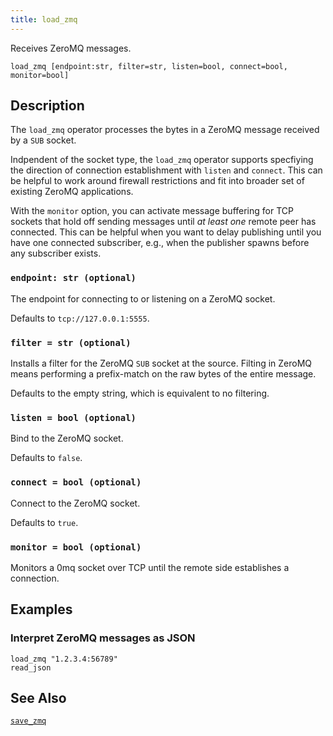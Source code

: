 ```yaml
---
title: load_zmq
---
```


Receives ZeroMQ messages.

```tql
load_zmq [endpoint:str, filter=str, listen=bool, connect=bool, monitor=bool]
```

## Description

The `load_zmq` operator processes the bytes in a ZeroMQ message received by a
`SUB` socket.

Indpendent of the socket type, the `load_zmq` operator supports specfiying the
direction of connection establishment with `listen` and `connect`. This can be
helpful to work around firewall restrictions and fit into broader set of
existing ZeroMQ applications.

With the `monitor` option, you can activate message buffering for TCP
sockets that hold off sending messages until *at least one* remote peer has
connected. This can be helpful when you want to delay publishing until you have
one connected subscriber, e.g., when the publisher spawns before any subscriber
exists.

### `endpoint: str (optional)`

The endpoint for connecting to or listening on a ZeroMQ socket.

Defaults to `tcp://127.0.0.1:5555`.

### `filter = str (optional)`

Installs a filter for the ZeroMQ `SUB` socket at the source. Filting in ZeroMQ
means performing a prefix-match on the raw bytes of the entire message.

Defaults to the empty string, which is equivalent to no filtering.

### `listen = bool (optional)`

Bind to the ZeroMQ socket.

Defaults to `false`.

### `connect = bool (optional)`

Connect to the ZeroMQ socket.

Defaults to `true`.

### `monitor = bool (optional)`

Monitors a 0mq socket over TCP until the remote side establishes a connection.

## Examples

### Interpret ZeroMQ messages as JSON

```tql
load_zmq "1.2.3.4:56789"
read_json
```

## See Also

[`save_zmq`](/reference/operators/save_zmq)
